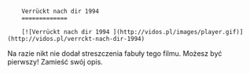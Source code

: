 
        Verrückt nach dir 1994 
        =============
        
        [![Verrückt nach dir 1994 ](http://vidos.pl/images/player.gif)](http://vidos.pl/verrckt-nach-dir-1994)
        
        
 Na razie nikt nie dodał streszczenia fabuły tego filmu. Możesz być pierwszy! Zamieść swój opis.
    